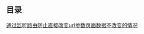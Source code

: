 
## 目录

[通过监听路由防止直接改变url参数页面数据不改变的情况](https://github.com/dq451284258/vue-/tree/master/projects/refreshData)